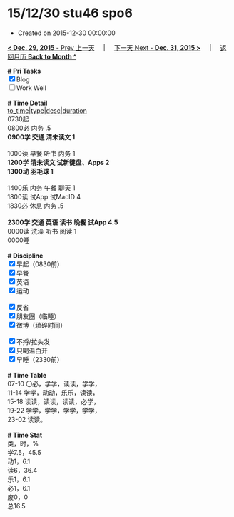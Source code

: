 # 15/12/30 stu46 spo6

- Created on 2015-12-30 00:00:00

[**< Dec. 29, 2015** - Prev 上一天](/lifelogs/2015/12/d29.md) &nbsp; &nbsp; | &nbsp; &nbsp; [下一天 Next - **Dec. 31, 2015 >**](/lifelogs/2015/12/d31.md) &nbsp; &nbsp; |  &nbsp; &nbsp; [返回月历 **Back to Month ^**](/lifelogs/2015/12/index.md)
<br/><div><b># Pri Tasks</b></div><div><input checked="true" type="checkbox"/>Blog</div><div><input type="checkbox"/>Work Well</div><div><br/></div><div><b># Time Detail</b></div><div><u>to_time|type|desc|duration</u></div><div>0730起</div><div>0800必 内务 .5</div><div><b>0900学 交通 清未读文 1</b></div><div><br/></div><div>1000读 早餐 听书 内务 1</div><div><b>1200学 清未读文 试新键盘、Apps 2</b></div><div><b>1300动 羽毛球 1</b></div><div><br/></div><div>1400乐 内务 午餐 聊天 1</div><div>1800读 试App 试MacID 4</div><div>1830必 休息 内务 .5</div><div><br/></div><div><b>2300学 交通 英语 读书</b> <b>晚餐 试App 4.5</b></div><div>0000读 洗澡 听书 阅读 1</div><div>0000睡</div><div><br/></div><div><b># Discipline</b></div><div><input checked="true" type="checkbox"/>早起（0830前）</div><div><input checked="true" type="checkbox"/>早餐</div><div><input checked="true" type="checkbox"/>英语</div><div><input checked="true" type="checkbox"/>运动</div><div><br/></div><div><input checked="true" type="checkbox"/>反省</div><div><input checked="true" type="checkbox"/>朋友圈（临睡）</div><div><input checked="true" type="checkbox"/>微博（琐碎时间）</div><div><br/></div><div><input checked="true" type="checkbox"/>不捋/拉头发</div><div><input checked="true" type="checkbox"/>只喝温白开</div><div><input checked="true" type="checkbox"/>早睡（2330前）</div><div><br/></div><div><b># Time Table</b></div><div>07-10 〇必，学学，读读，学学，</div><div>11-14 学学，动动，乐乐，读读，</div><div>15-18 读读，读读，读读，必学，</div><div>19-22 学学，学学，学学，学学，</div><div>23-02 读读。</div><div><br/></div><div><b># Time Stat</b></div><div>类，时，%</div><div>学7.5，45.5</div><div>动1，6.1</div><div>读6，36.4</div><div>乐1，6.1</div><div>必1，6.1</div><div>废0，0</div><div>总16.5</div>
